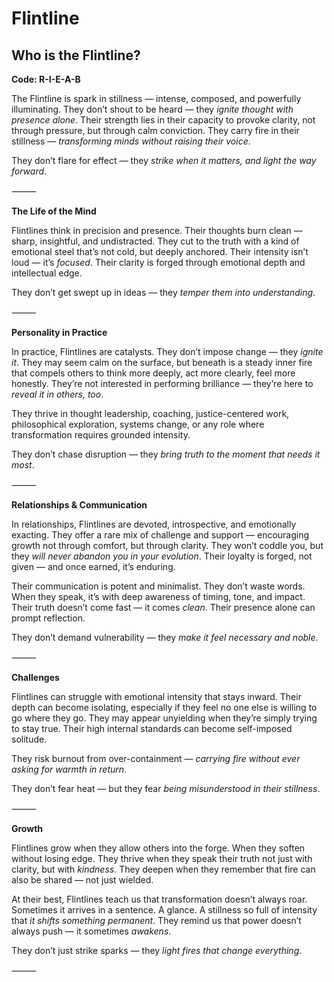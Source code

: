 # Flintline
## Who is the Flintline?
**Code: R-I-E-A-B**

The Flintline is spark in stillness — intense, composed, and powerfully illuminating. They don’t shout to be heard — they *ignite thought with presence alone*. Their strength lies in their capacity to provoke clarity, not through pressure, but through calm conviction. They carry fire in their stillness — *transforming minds without raising their voice*.

They don’t flare for effect — they *strike when it matters, and light the way forward*.

⸻

**The Life of the Mind**

Flintlines think in precision and presence. Their thoughts burn clean — sharp, insightful, and undistracted. They cut to the truth with a kind of emotional steel that’s not cold, but deeply anchored. Their intensity isn’t loud — it’s *focused*. Their clarity is forged through emotional depth and intellectual edge.

They don’t get swept up in ideas — they *temper them into understanding*.

⸻

**Personality in Practice**

In practice, Flintlines are catalysts. They don’t impose change — they *ignite it*. They may seem calm on the surface, but beneath is a steady inner fire that compels others to think more deeply, act more clearly, feel more honestly. They’re not interested in performing brilliance — they’re here to *reveal it in others, too*.

They thrive in thought leadership, coaching, justice-centered work, philosophical exploration, systems change, or any role where transformation requires grounded intensity.

They don’t chase disruption — they *bring truth to the moment that needs it most*.

⸻

**Relationships & Communication**

In relationships, Flintlines are devoted, introspective, and emotionally exacting. They offer a rare mix of challenge and support — encouraging growth not through comfort, but through clarity. They won’t coddle you, but they *will never abandon you in your evolution*. Their loyalty is forged, not given — and once earned, it’s enduring.

Their communication is potent and minimalist. They don’t waste words. When they speak, it’s with deep awareness of timing, tone, and impact. Their truth doesn’t come fast — it comes *clean*. Their presence alone can prompt reflection.

They don’t demand vulnerability — they *make it feel necessary and noble*.

⸻

**Challenges**

Flintlines can struggle with emotional intensity that stays inward. Their depth can become isolating, especially if they feel no one else is willing to go where they go. They may appear unyielding when they’re simply trying to stay true. Their high internal standards can become self-imposed solitude.

They risk burnout from over-containment — *carrying fire without ever asking for warmth in return*.

They don’t fear heat — but they fear *being misunderstood in their stillness*.

⸻

**Growth**

Flintlines grow when they allow others into the forge. When they soften without losing edge. They thrive when they speak their truth not just with clarity, but with *kindness*. They deepen when they remember that fire can also be shared — not just wielded.

At their best, Flintlines teach us that transformation doesn’t always roar. Sometimes it arrives in a sentence. A glance. A stillness so full of intensity that *it shifts something permanent*. They remind us that power doesn’t always push — it sometimes *awakens*.

They don’t just strike sparks — they *light fires that change everything*.

⸻
